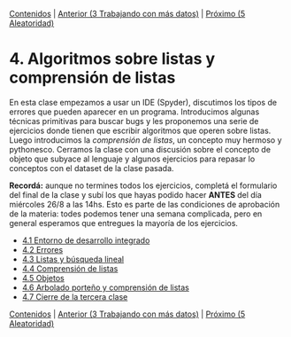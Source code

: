 [Contenidos](../Contenidos.md) \| [Anterior (3 Trabajando con más datos)](../03_Mas_Datos/00_Resumen.md) \| [Próximo (5 Aleatoridad)](../05_Random_Plt_Dbg/00_Resumen.md)

# 4. Algoritmos sobre listas y comprensión de listas
En esta clase empezamos a usar un IDE (Spyder), discutimos los tipos de errores que pueden aparecer en un programa. Introducimos algunas técnicas primitivas para buscar bugs y les proponemos una serie de ejercicios donde tienen que escribir algoritmos que operen sobre listas. Luego introducimos la _comprensión de listas_, un concepto muy hermoso y pythonesco. Cerramos la clase con una discusión sobre el concepto de objeto que subyace al lenguaje y algunos ejercicios para repasar lo conceptos con el dataset de la clase pasada.

**Recordá:** aunque no termines todos los ejercicios, completá el formulario del final de la clase y subí los que hayas podido hacer **ANTES** del día miércoles 26/8 a las 14hs. Esto es parte de las condiciones de aprobación de la materia: todes podemos tener una semana complicada, pero en general esperamos que entregues la mayoría de los ejercicios.

* [4.1 Entorno de desarrollo integrado](01_IDE.md)
* [4.2 Errores](02_Bugs.md)
* [4.3 Listas y búsqueda lineal](03_IteradoresLista.md)
* [4.4 Comprensión de listas](04_Comprension_Listas.md)
* [4.5 Objetos](05_Objetos.md)
* [4.6 Arbolado porteño y comprensión de listas](06_Arboles2_LC.md)
* [4.7 Cierre de la tercera clase](07_Cierre.md)


[Contenidos](../Contenidos.md) \| [Anterior (3 Trabajando con más datos)](../03_Mas_Datos/00_Resumen.md) \| [Próximo (5 Aleatoridad)](../05_Random_Plt_Dbg/00_Resumen.md)
